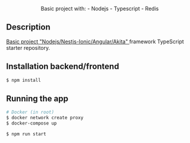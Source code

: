 <p align="center">
  Basic project with: 
  - Nodejs - Typescript - Redis
</p>

## Description

[Basic project "Nodejs/Nestjs-Ionic/Angular/Akita" ](https://github.com/FrankRex69/NodeNestjs-AngularAkita) framework TypeScript starter repository.

## Installation backend/frontend

```bash
$ npm install
```

## Running the app
```bash
# Docker (in root)
$ docker network create proxy
$ docker-compose up

$ npm run start
```
